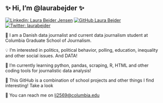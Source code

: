 ## ✨ Hi, I’m @laurabejder ✨

[![Linkedin: Laura Bejder Jensen](https://img.shields.io/badge/-laura-bejder-jensen?style=flat-square&logo=Linkedin&logoColor=white&link=https://www.linkedin.com/in//laura-bejder-jensen/)]([https://www.linkedin.com/in//laura-bejder-jensen/](https://www.linkedin.com/in/laura-bejder-jensen-812536171/))
[![GitHub Laura Bejder](https://img.shields.io/github/followers/laurabejder?label=follow&style=social)](https://github.com/laurabejder)
[![Twitter: laurabejder](https://img.shields.io/twitter/follow/laurabejder?style=social)](https://twitter.com/laurabejder)

📝 I am a Danish data journalist and current data journalism student at Columbia Graduate School of Journalism. 

💡 I’m interested in politics, political behavior, polling, education, inequality and other social issues. And DATA!

🌱 I’m currently learning python, pandas, scraping, R, HTML and other coding tools for journalistic data analysis!

🌻 This GitHub is a combination of school projects and other things I find interesting! Take a look 

📩 You can reach me on lj2569@columbia.edu

<!---
laurabejder/laurabejder is a ✨ special ✨ repository because its `README.md` (this file) appears on your GitHub profile.
You can click the Preview link to take a look at your changes.
--->
